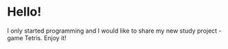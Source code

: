 # Hello!

I only started programming and I would like to share my new study project - game Tetris. Enjoy it!
